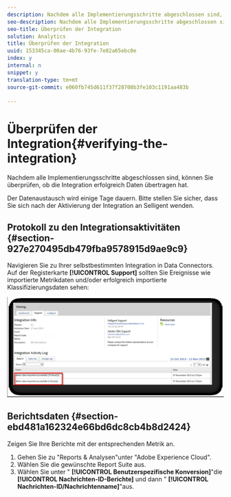 ```yaml
---
description: Nachdem alle Implementierungsschritte abgeschlossen sind, können Sie überprüfen, ob die Integration erfolgreich Daten übertragen hat.
seo-description: Nachdem alle Implementierungsschritte abgeschlossen sind, können Sie überprüfen, ob die Integration erfolgreich Daten übertragen hat.
seo-title: Überprüfen der Integration
solution: Analytics
title: Überprüfen der Integration
uuid: 153345ca-00ae-4b76-93fe-7e82a65ebc0e
index: y
internal: n
snippet: y
translation-type: tm+mt
source-git-commit: e060fb745d611f37f28708b3fe103c1191aa483b

---
```



# Überprüfen der Integration{#verifying-the-integration}

Nachdem alle Implementierungsschritte abgeschlossen sind, können Sie überprüfen, ob die Integration erfolgreich Daten übertragen hat.

Der Datenaustausch wird einige Tage dauern. Bitte stellen Sie sicher, dass Sie sich nach der Aktivierung der Integration an Selligent wenden.

## Protokoll zu den Integrationsaktivitäten {#section-927e270495db479fba9578915d9ae9c9}

Navigieren Sie zu Ihrer selbstbestimmten Integration in Data Connectors. Auf der Registerkarte **[!UICONTROL Support]** sollten Sie Ereignisse wie importierte Metrikdaten und/oder erfolgreich importierte Klassifizierungsdaten sehen:

![](assets/selligent-verifying.png)

## Berichtsdaten {#section-ebd481a162324e66bd6dc8cb4b8d2424}

Zeigen Sie Ihre Berichte mit der entsprechenden Metrik an.

1. Gehen Sie zu "Reports &amp; Analysen"unter "Adobe Experience Cloud".
1. Wählen Sie die gewünschte Report Suite aus.
1. Wählen Sie unter " **[!UICONTROL Benutzerspezifische Konversion]**"die **[!UICONTROL Nachrichten-ID-Berichte]** und dann " **[!UICONTROL Nachrichten-ID/Nachrichtenname]**"aus.


